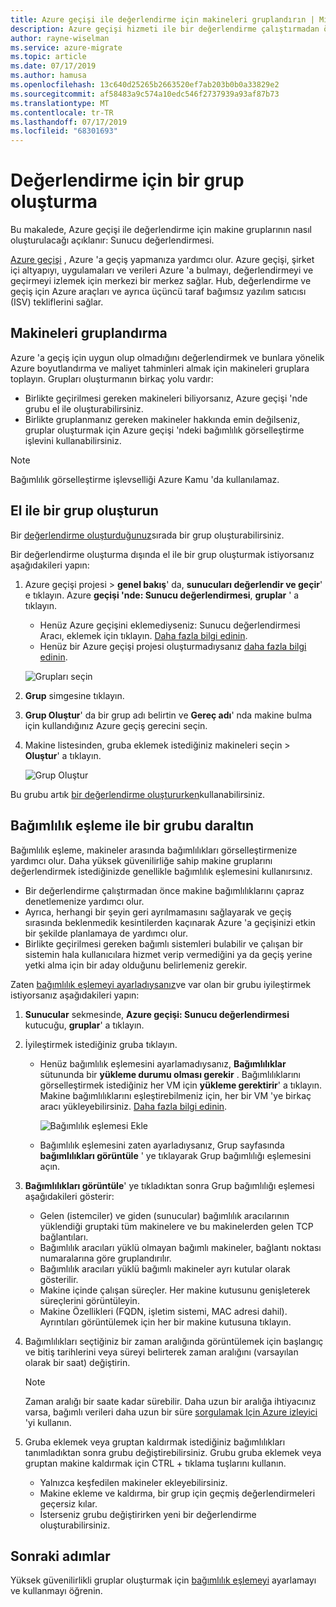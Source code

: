 ```yaml
---
title: Azure geçişi ile değerlendirme için makineleri gruplandırın | Microsoft Docs
description: Azure geçişi hizmeti ile bir değerlendirme çalıştırmadan önce makinelerin nasıl gruplandırılacağını açıklar.
author: rayne-wiselman
ms.service: azure-migrate
ms.topic: article
ms.date: 07/17/2019
ms.author: hamusa
ms.openlocfilehash: 13c640d25265b2663520ef7ab203b0b0a33829e2
ms.sourcegitcommit: af58483a9c574a10edc546f2737939a93af87b73
ms.translationtype: MT
ms.contentlocale: tr-TR
ms.lasthandoff: 07/17/2019
ms.locfileid: "68301693"
---
```

# <a name="create-a-group-for-assessment"></a>Değerlendirme için bir grup oluşturma

Bu makalede, Azure geçişi ile değerlendirme için makine gruplarının nasıl oluşturulacağı açıklanır: Sunucu değerlendirmesi.

[Azure geçişi](migrate-services-overview.md) , Azure 'a geçiş yapmanıza yardımcı olur. Azure geçişi, şirket içi altyapıyı, uygulamaları ve verileri Azure 'a bulmayı, değerlendirmeyi ve geçirmeyi izlemek için merkezi bir merkez sağlar. Hub, değerlendirme ve geçiş için Azure araçları ve ayrıca üçüncü taraf bağımsız yazılım satıcısı (ISV) tekliflerini sağlar. 

## <a name="grouping-machines"></a>Makineleri gruplandırma

Azure 'a geçiş için uygun olup olmadığını değerlendirmek ve bunlara yönelik Azure boyutlandırma ve maliyet tahminleri almak için makineleri gruplara toplayın. Grupları oluşturmanın birkaç yolu vardır:

- Birlikte geçirilmesi gereken makineleri biliyorsanız, Azure geçişi 'nde grubu el ile oluşturabilirsiniz.
- Birlikte gruplanmanız gereken makineler hakkında emin değilseniz, gruplar oluşturmak için Azure geçişi 'ndeki bağımlılık görselleştirme işlevini kullanabilirsiniz. 

> [!NOTE]
> Bağımlılık görselleştirme işlevselliği Azure Kamu 'da kullanılamaz.

## <a name="create-a-group-manually"></a>El ile bir grup oluşturun

Bir [değerlendirme oluşturduğunuz](how-to-create-assessment.md)sırada bir grup oluşturabilirsiniz.

Bir değerlendirme oluşturma dışında el ile bir grup oluşturmak istiyorsanız aşağıdakileri yapın:

1. Azure geçişi projesi > **genel bakış**' da, **sunucuları değerlendir ve geçir**' e tıklayın. Azure **geçişi 'nde: Sunucu değerlendirmesi**, **gruplar** ' a tıklayın.
    - Henüz Azure geçişini eklemediyseniz: Sunucu değerlendirmesi Aracı, eklemek için tıklayın. [Daha fazla bilgi edinin](how-to-assess.md).
    - Henüz bir Azure geçişi projesi oluşturmadıysanız [daha fazla bilgi edinin](how-to-add-tool-first-time.md).

    ![Grupları seçin](./media/how-to-create-a-group/select-groups.png)

2. **Grup** simgesine tıklayın.
3. **Grup Oluştur**' da bir grup adı belirtin ve **Gereç adı**' nda makine bulma için kullandığınız Azure geçiş gerecini seçin.
1. Makine listesinden, gruba eklemek istediğiniz makineleri seçin > **Oluştur**' a tıklayın.

    ![Grup Oluştur](./media/how-to-create-a-group/create-group.png)

Bu grubu artık [bir değerlendirme oluştururken](how-to-create-assessment.md)kullanabilirsiniz.

## <a name="refine-a-group-with-dependency-mapping"></a>Bağımlılık eşleme ile bir grubu daraltın

Bağımlılık eşleme, makineler arasında bağımlılıkları görselleştirmenize yardımcı olur. Daha yüksek güvenilirliğe sahip makine gruplarını değerlendirmek istediğinizde genellikle bağımlılık eşlemesini kullanırsınız.
- Bir değerlendirme çalıştırmadan önce makine bağımlılıklarını çapraz denetlemenize yardımcı olur. 
- Ayrıca, herhangi bir şeyin geri ayrılmamasını sağlayarak ve geçiş sırasında beklenmedik kesintilerden kaçınarak Azure 'a geçişinizi etkin bir şekilde planlamaya de yardımcı olur.
- Birlikte geçirilmesi gereken bağımlı sistemleri bulabilir ve çalışan bir sistemin hala kullanıcılara hizmet verip vermediğini ya da geçiş yerine yetki alma için bir aday olduğunu belirlemeniz gerekir.

Zaten [bağımlılık eşlemeyi ayarladıysanız](how-to-create-group-machine-dependencies.md)ve var olan bir grubu iyileştirmek istiyorsanız aşağıdakileri yapın:

1. **Sunucular** sekmesinde, **Azure geçişi: Sunucu değerlendirmesi** kutucuğu, **gruplar**' a tıklayın.
2. İyileştirmek istediğiniz gruba tıklayın.
    - Henüz bağımlılık eşlemesini ayarlamadıysanız, **Bağımlılıklar** sütununda bir **yükleme durumu olması gerekir** . Bağımlılıklarını görselleştirmek istediğiniz her VM için **yükleme gerektirir**' a tıklayın. Makine bağımlılıklarını eşleştirebilmeniz için, her bir VM 'ye birkaç aracı yükleyebilirsiniz. [Daha fazla bilgi edinin](how-to-create-group-machine-dependencies.md).

        ![Bağımlılık eşlemesi Ekle](./media/how-to-create-a-group/add-dependency-mapping.png)

    - Bağımlılık eşlemesini zaten ayarladıysanız, Grup sayfasında **bağımlılıkları görüntüle** ' ye tıklayarak Grup bağımlılığı eşlemesini açın.

3. **Bağımlılıkları görüntüle**' ye tıkladıktan sonra Grup bağımlılığı eşlemesi aşağıdakileri gösterir:

    - Gelen (istemciler) ve giden (sunucular) bağımlılık aracılarının yüklendiği gruptaki tüm makinelere ve bu makinelerden gelen TCP bağlantıları.
    - Bağımlılık aracıları yüklü olmayan bağımlı makineler, bağlantı noktası numaralarına göre gruplandırılır.
    - Bağımlılık aracıları yüklü bağımlı makineler ayrı kutular olarak gösterilir.
    - Makine içinde çalışan süreçler. Her makine kutusunu genişleterek süreçlerini görüntüleyin.
    - Makine Özellikleri (FQDN, işletim sistemi, MAC adresi dahil). Ayrıntıları görüntülemek için her bir makine kutusuna tıklayın.

4. Bağımlılıkları seçtiğiniz bir zaman aralığında görüntülemek için başlangıç ve bitiş tarihlerini veya süreyi belirterek zaman aralığını (varsayılan olarak bir saat) değiştirin.

    > [!NOTE]
    > Zaman aralığı bir saate kadar sürebilir. Daha uzun bir aralığa ihtiyacınız varsa, bağımlı verileri daha uzun bir süre [sorgulamak Için Azure izleyici](how-to-create-group-machine-dependencies.md) 'yi kullanın.

5. Gruba eklemek veya gruptan kaldırmak istediğiniz bağımlılıkları tanımladıktan sonra grubu değiştirebilirsiniz. Grubu gruba eklemek veya gruptan makine kaldırmak için CTRL + tıklama tuşlarını kullanın.

    - Yalnızca keşfedilen makineler ekleyebilirsiniz.
    - Makine ekleme ve kaldırma, bir grup için geçmiş değerlendirmeleri geçersiz kılar.
    - İsterseniz grubu değiştirirken yeni bir değerlendirme oluşturabilirsiniz.


## <a name="next-steps"></a>Sonraki adımlar

Yüksek güvenilirlikli gruplar oluşturmak için [bağımlılık eşlemeyi](how-to-create-group-machine-dependencies.md) ayarlamayı ve kullanmayı öğrenin.

